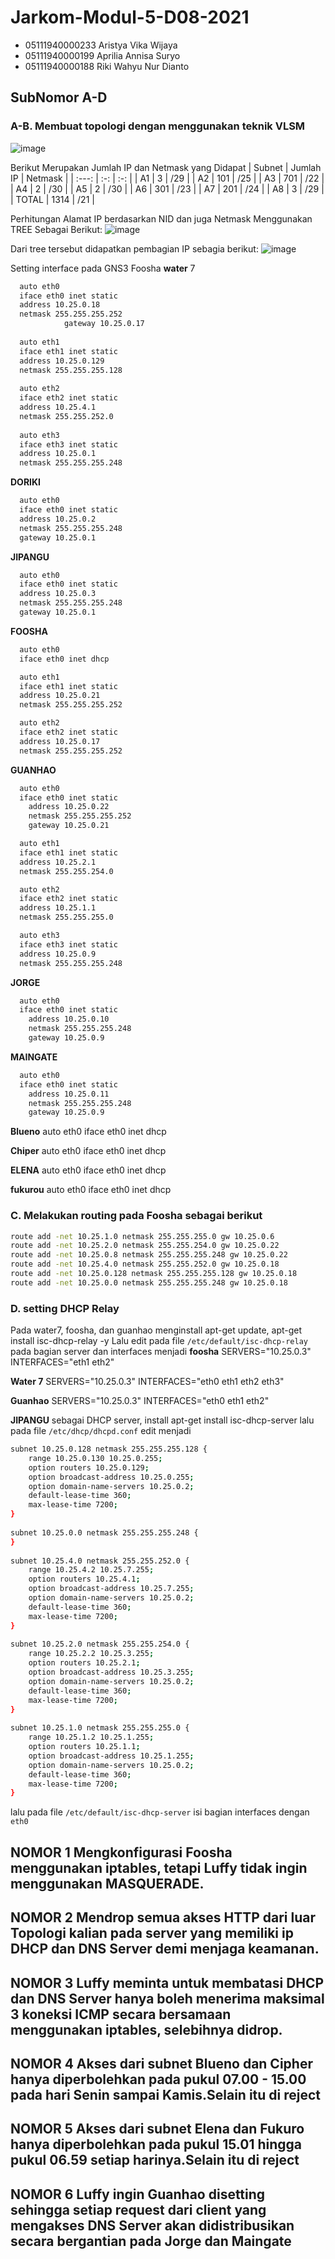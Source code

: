 # Jarkom-Modul-5-D08-2021
- 05111940000233 Aristya Vika Wijaya
- 05111940000199 Aprilia Annisa Suryo
- 05111940000188 Riki Wahyu Nur Dianto

## SubNomor A-D
### A-B. Membuat topologi dengan menggunakan teknik VLSM 
![image](https://user-images.githubusercontent.com/72466039/145443495-8ca75b2a-e4b4-4b27-862e-c203bc1ea6aa.png)
 
 Berikut Merupakan Jumlah IP dan Netmask yang Didapat
 | Subnet | Jumlah IP | Netmask |
 | :---: | :-: | :-: |
 | A1 | 3 | /29 |
 | A2 | 101 | /25 |
 | A3 | 701 | /22 |
 | A4 | 2 | /30 |
 | A5 | 2 | /30 |
 | A6 | 301 | /23 |
 | A7 | 201 | /24 |
 | A8 | 3 | /29 |
 | TOTAL | 1314 | /21 |
 
 Perhitungan Alamat IP berdasarkan NID dan juga Netmask Menggunakan TREE Sebagai Berikut:
 ![image](https://user-images.githubusercontent.com/72466039/145445846-2eb16aee-02a9-427b-bc90-3de75af0ed58.png)

 Dari tree tersebut didapatkan pembagian IP sebagia berikut:
 ![image](https://user-images.githubusercontent.com/72466039/145446318-0521f169-0425-42e8-8b41-9478106b1ab9.png)

  Setting interface pada GNS3 Foosha
  **water** 7
``` bash 
  auto eth0
  iface eth0 inet static
  address 10.25.0.18
  netmask 255.255.255.252
         	gateway 10.25.0.17
 
  auto eth1
  iface eth1 inet static
  address 10.25.0.129
  netmask 255.255.255.128
 
  auto eth2
  iface eth2 inet static
  address 10.25.4.1
  netmask 255.255.252.0
 
  auto eth3
  iface eth3 inet static
  address 10.25.0.1
  netmask 255.255.255.248
  ```
 
**DORIKI**
``` bash
  auto eth0
  iface eth0 inet static
  address 10.25.0.2
  netmask 255.255.255.248
  gateway 10.25.0.1
```
**JIPANGU**
``` bash 
  auto eth0
  iface eth0 inet static
  address 10.25.0.3
  netmask 255.255.255.248
  gateway 10.25.0.1
```

**FOOSHA**
``` bash
  auto eth0
  iface eth0 inet dhcp

  auto eth1
  iface eth1 inet static
  address 10.25.0.21
  netmask 255.255.255.252

  auto eth2
  iface eth2 inet static
  address 10.25.0.17
  netmask 255.255.255.252
```

**GUANHAO**
``` bash 
  auto eth0
  iface eth0 inet static
    address 10.25.0.22
    netmask 255.255.255.252
    gateway 10.25.0.21

  auto eth1
  iface eth1 inet static
  address 10.25.2.1
  netmask 255.255.254.0

  auto eth2
  iface eth2 inet static
  address 10.25.1.1
  netmask 255.255.255.0

  auto eth3
  iface eth3 inet static
  address 10.25.0.9
  netmask 255.255.255.248
```

**JORGE**
``` bash 
  auto eth0
  iface eth0 inet static
    address 10.25.0.10
    netmask 255.255.255.248
    gateway 10.25.0.9
```

**MAINGATE**
``` bash 
  auto eth0
  iface eth0 inet static
    address 10.25.0.11
    netmask 255.255.255.248
    gateway 10.25.0.9
```
**Blueno**
  auto eth0
  iface eth0 inet dhcp

**Chiper**
  auto eth0
  iface eth0 inet dhcp

**ELENA**
  auto eth0
  iface eth0 inet dhcp

**fukurou**
  auto eth0
  iface eth0 inet dhcp

### C. Melakukan routing pada Foosha sebagai berikut
``` bash
route add -net 10.25.1.0 netmask 255.255.255.0 gw 10.25.0.6                                     
route add -net 10.25.2.0 netmask 255.255.254.0 gw 10.25.0.22                                  
route add -net 10.25.0.8 netmask 255.255.255.248 gw 10.25.0.22                                    
route add -net 10.25.4.0 netmask 255.255.252.0 gw 10.25.0.18                                         
route add -net 10.25.0.128 netmask 255.255.255.128 gw 10.25.0.18                                 
route add -net 10.25.0.0 netmask 255.255.255.248 gw 10.25.0.18
```

### D. setting DHCP Relay
Pada water7, foosha, dan guanhao menginstall apt-get update, apt-get install isc-dhcp-relay -y
Lalu edit pada file `/etc/default/isc-dhcp-relay` pada bagian server dan interfaces menjadi
**foosha**
SERVERS="10.25.0.3"
INTERFACES="eth1 eth2"

**Water 7**
SERVERS="10.25.0.3"
INTERFACES="eth0 eth1 eth2 eth3"

**Guanhao**
SERVERS="10.25.0.3"
INTERFACES="eth0 eth1 eth2"

**JIPANGU**
sebagai DHCP server, install apt-get install isc-dhcp-server
lalu pada file `/etc/dhcp/dhcpd.conf` edit menjadi

``` bash
subnet 10.25.0.128 netmask 255.255.255.128 {
	range 10.25.0.130 10.25.0.255;
	option routers 10.25.0.129;
	option broadcast-address 10.25.0.255;
	option domain-name-servers 10.25.0.2;
	default-lease-time 360;
	max-lease-time 7200;
}
 
subnet 10.25.0.0 netmask 255.255.255.248 {
}
 
subnet 10.25.4.0 netmask 255.255.252.0 {
	range 10.25.4.2 10.25.7.255;
	option routers 10.25.4.1;
	option broadcast-address 10.25.7.255;
	option domain-name-servers 10.25.0.2;
	default-lease-time 360;
	max-lease-time 7200;
}
 
subnet 10.25.2.0 netmask 255.255.254.0 {
	range 10.25.2.2 10.25.3.255;
	option routers 10.25.2.1;
	option broadcast-address 10.25.3.255;
	option domain-name-servers 10.25.0.2;
	default-lease-time 360;
	max-lease-time 7200;
}
 
subnet 10.25.1.0 netmask 255.255.255.0 {
	range 10.25.1.2 10.25.1.255;
	option routers 10.25.1.1;
	option broadcast-address 10.25.1.255;
	option domain-name-servers 10.25.0.2;
	default-lease-time 360;
	max-lease-time 7200;
}

```

lalu pada file `/etc/default/isc-dhcp-server` isi bagian interfaces dengan `eth0`

## NOMOR 1 Mengkonfigurasi Foosha menggunakan iptables, tetapi Luffy tidak ingin menggunakan MASQUERADE.
## NOMOR 2 Mendrop semua akses HTTP dari luar Topologi kalian pada server yang memiliki ip DHCP dan DNS Server demi menjaga keamanan.
## NOMOR 3 Luffy meminta untuk membatasi DHCP dan DNS Server hanya boleh menerima maksimal 3 koneksi ICMP secara bersamaan menggunakan iptables, selebihnya didrop.
## NOMOR 4 Akses dari subnet Blueno dan Cipher hanya diperbolehkan pada pukul 07.00 - 15.00 pada hari Senin sampai Kamis.Selain itu di reject 
## NOMOR 5 Akses dari subnet Elena dan Fukuro hanya diperbolehkan pada pukul 15.01 hingga pukul 06.59 setiap harinya.Selain itu di reject
## NOMOR 6 Luffy ingin Guanhao disetting sehingga setiap request dari client yang mengakses DNS Server akan didistribusikan secara bergantian pada Jorge dan Maingate








